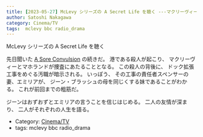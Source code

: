 ```yaml
---
title: [2023-05-27] McLevy シリーズの A Secret Life を聴く ---マクリーヴィーはいつもどおり下品で、ジーン・ブラッシュはいつもどおり艷っぽい
author: Satoshi Nakagawa
category: Cinema/TV
tags:  mclevy bbc radio_drama
---
```


McLevy シリーズの A Secret Life を聴く

 先日聞いた
[A Sore Convulsion](http://www.merapano.net/~satoshi/private/diary/2023-05-23-1.html) の続きだ。
港である殺人が起こり、
マクリーヴィーとマホランドが捜査にあたることとなる。
この殺人の背後に、
ドック拡張工事をめぐる汚職が暗示される。
いっぽう、
その工事の責任者スペンサーの妻、エミリアが、
ジーン・ブラッシュの母を同じくする妹であることがわかる。
これが前回までの粗筋だ。

 ジーンはおずおずとエミリアの言うことを信じはじめる。
二人の友情が深まり、
二人がそれぞれの人生を語る。

- Category: [Cinema/TV](https://merapano.github.io/categories.html#Cinema/TV)
- tags:  mclevy bbc radio_drama
